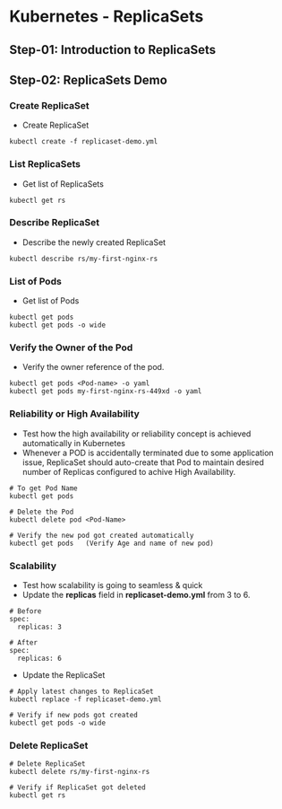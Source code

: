 # Kubernetes - ReplicaSets

## Step-01: Introduction to ReplicaSets

## Step-02: ReplicaSets Demo

### Create ReplicaSet
- Create ReplicaSet
```
kubectl create -f replicaset-demo.yml
```
### List ReplicaSets
- Get list of ReplicaSets
```
kubectl get rs
```

### Describe ReplicaSet
- Describe the newly created ReplicaSet
```
kubectl describe rs/my-first-nginx-rs
```

### List of Pods
- Get list of Pods
```
kubectl get pods
kubectl get pods -o wide
```

### Verify the Owner of the Pod
- Verify the owner reference of the pod.
```
kubectl get pods <Pod-name> -o yaml
kubectl get pods my-first-nginx-rs-449xd -o yaml
```

### Reliability or High Availability 
- Test how the high availability or reliability concept is achieved automatically in Kubernetes
- Whenever a POD is accidentally terminated due to some application issue, ReplicaSet should auto-create that Pod to maintain desired number of Replicas configured to achive High Availability.
```
# To get Pod Name
kubectl get pods

# Delete the Pod
kubectl delete pod <Pod-Name>

# Verify the new pod got created automatically
kubectl get pods   (Verify Age and name of new pod)
``` 

### Scalability
- Test how scalability is going to seamless & quick
- Update the **replicas** field in **replicaset-demo.yml** from 3 to 6.
```
# Before
spec:
  replicas: 3

# After
spec:
  replicas: 6
```
- Update the ReplicaSet
```
# Apply latest changes to ReplicaSet
kubectl replace -f replicaset-demo.yml

# Verify if new pods got created
kubectl get pods -o wide
```

### Delete ReplicaSet
```
# Delete ReplicaSet
kubectl delete rs/my-first-nginx-rs

# Verify if ReplicaSet got deleted
kubectl get rs
```

